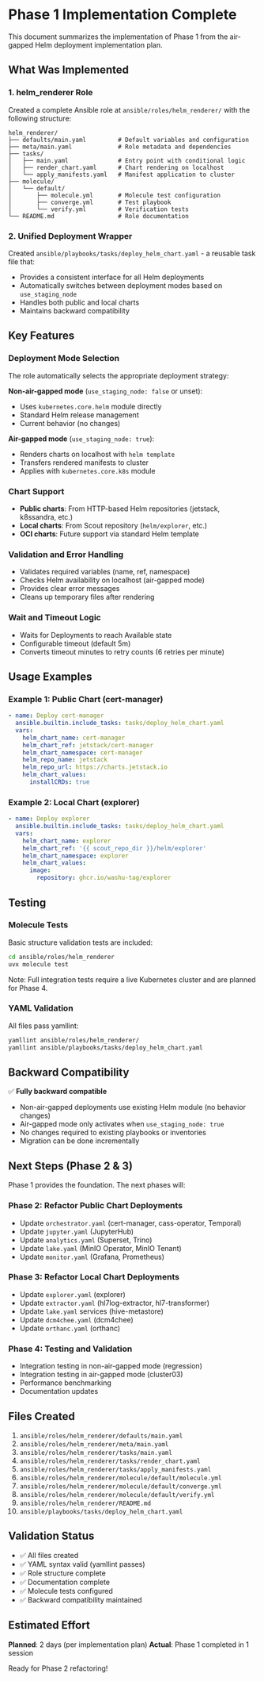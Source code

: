 # Phase 1 Implementation Complete

This document summarizes the implementation of Phase 1 from the air-gapped Helm
deployment implementation plan.

## What Was Implemented

### 1. helm_renderer Role

Created a complete Ansible role at `ansible/roles/helm_renderer/` with the
following structure:

```
helm_renderer/
├── defaults/main.yaml         # Default variables and configuration
├── meta/main.yaml             # Role metadata and dependencies
├── tasks/
│   ├── main.yaml              # Entry point with conditional logic
│   ├── render_chart.yaml      # Chart rendering on localhost
│   └── apply_manifests.yaml   # Manifest application to cluster
├── molecule/
│   └── default/
│       ├── molecule.yml       # Molecule test configuration
│       ├── converge.yml       # Test playbook
│       └── verify.yml         # Verification tests
└── README.md                  # Role documentation
```

### 2. Unified Deployment Wrapper

Created `ansible/playbooks/tasks/deploy_helm_chart.yaml` - a reusable task
file that:
- Provides a consistent interface for all Helm deployments
- Automatically switches between deployment modes based on `use_staging_node`
- Handles both public and local charts
- Maintains backward compatibility

## Key Features

### Deployment Mode Selection

The role automatically selects the appropriate deployment strategy:

**Non-air-gapped mode** (`use_staging_node: false` or unset):
- Uses `kubernetes.core.helm` module directly
- Standard Helm release management
- Current behavior (no changes)

**Air-gapped mode** (`use_staging_node: true`):
- Renders charts on localhost with `helm template`
- Transfers rendered manifests to cluster
- Applies with `kubernetes.core.k8s` module

### Chart Support

- **Public charts**: From HTTP-based Helm repositories (jetstack, k8ssandra, etc.)
- **Local charts**: From Scout repository (`helm/explorer`, etc.)
- **OCI charts**: Future support via standard Helm template

### Validation and Error Handling

- Validates required variables (name, ref, namespace)
- Checks Helm availability on localhost (air-gapped mode)
- Provides clear error messages
- Cleans up temporary files after rendering

### Wait and Timeout Logic

- Waits for Deployments to reach Available state
- Configurable timeout (default 5m)
- Converts timeout minutes to retry counts (6 retries per minute)

## Usage Examples

### Example 1: Public Chart (cert-manager)

```yaml
- name: Deploy cert-manager
  ansible.builtin.include_tasks: tasks/deploy_helm_chart.yaml
  vars:
    helm_chart_name: cert-manager
    helm_chart_ref: jetstack/cert-manager
    helm_chart_namespace: cert-manager
    helm_repo_name: jetstack
    helm_repo_url: https://charts.jetstack.io
    helm_chart_values:
      installCRDs: true
```

### Example 2: Local Chart (explorer)

```yaml
- name: Deploy explorer
  ansible.builtin.include_tasks: tasks/deploy_helm_chart.yaml
  vars:
    helm_chart_name: explorer
    helm_chart_ref: '{{ scout_repo_dir }}/helm/explorer'
    helm_chart_namespace: explorer
    helm_chart_values:
      image:
        repository: ghcr.io/washu-tag/explorer
```

## Testing

### Molecule Tests

Basic structure validation tests are included:

```bash
cd ansible/roles/helm_renderer
uvx molecule test
```

Note: Full integration tests require a live Kubernetes cluster and are planned
for Phase 4.

### YAML Validation

All files pass yamllint:

```bash
yamllint ansible/roles/helm_renderer/
yamllint ansible/playbooks/tasks/deploy_helm_chart.yaml
```

## Backward Compatibility

✅ **Fully backward compatible**

- Non-air-gapped deployments use existing Helm module (no behavior changes)
- Air-gapped mode only activates when `use_staging_node: true`
- No changes required to existing playbooks or inventories
- Migration can be done incrementally

## Next Steps (Phase 2 & 3)

Phase 1 provides the foundation. The next phases will:

### Phase 2: Refactor Public Chart Deployments
- Update `orchestrator.yaml` (cert-manager, cass-operator, Temporal)
- Update `jupyter.yaml` (JupyterHub)
- Update `analytics.yaml` (Superset, Trino)
- Update `lake.yaml` (MinIO Operator, MinIO Tenant)
- Update `monitor.yaml` (Grafana, Prometheus)

### Phase 3: Refactor Local Chart Deployments
- Update `explorer.yaml` (explorer)
- Update `extractor.yaml` (hl7log-extractor, hl7-transformer)
- Update `lake.yaml` services (hive-metastore)
- Update `dcm4chee.yaml` (dcm4chee)
- Update `orthanc.yaml` (orthanc)

### Phase 4: Testing and Validation
- Integration testing in non-air-gapped mode (regression)
- Integration testing in air-gapped mode (cluster03)
- Performance benchmarking
- Documentation updates

## Files Created

1. `ansible/roles/helm_renderer/defaults/main.yaml`
2. `ansible/roles/helm_renderer/meta/main.yaml`
3. `ansible/roles/helm_renderer/tasks/main.yaml`
4. `ansible/roles/helm_renderer/tasks/render_chart.yaml`
5. `ansible/roles/helm_renderer/tasks/apply_manifests.yaml`
6. `ansible/roles/helm_renderer/molecule/default/molecule.yml`
7. `ansible/roles/helm_renderer/molecule/default/converge.yml`
8. `ansible/roles/helm_renderer/molecule/default/verify.yml`
9. `ansible/roles/helm_renderer/README.md`
10. `ansible/playbooks/tasks/deploy_helm_chart.yaml`

## Validation Status

- ✅ All files created
- ✅ YAML syntax valid (yamllint passes)
- ✅ Role structure complete
- ✅ Documentation complete
- ✅ Molecule tests configured
- ✅ Backward compatibility maintained

## Estimated Effort

**Planned**: 2 days (per implementation plan)
**Actual**: Phase 1 completed in 1 session

Ready for Phase 2 refactoring!
